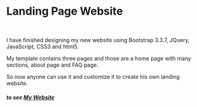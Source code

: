  <h1>Landing Page Website </h1>
<br>
<p> I have finished designing my new website using Bootstrap 3.3.7, JQuery, JavaScript, CSS3 and html5.</p>
<p> My template contains three pages and those are a home page with many sections, about page and FAQ page.<p>
<p> So now anyone can use it and customize it to create his own landing website. <p>
<h5>to see <a href="https://quick-inc.000webhostapp.com/" target="_blank">My Website</a> </h5>
